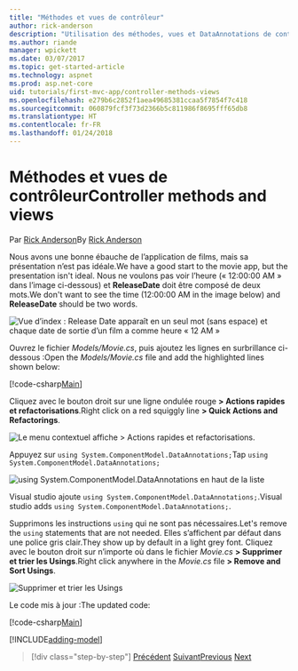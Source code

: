 ```yaml
---
title: "Méthodes et vues de contrôleur"
author: rick-anderson
description: "Utilisation des méthodes, vues et DataAnnotations de contrôleur"
ms.author: riande
manager: wpickett
ms.date: 03/07/2017
ms.topic: get-started-article
ms.technology: aspnet
ms.prod: asp.net-core
uid: tutorials/first-mvc-app/controller-methods-views
ms.openlocfilehash: e279b6c2852f1aea49685381ccaa5f7854f7c418
ms.sourcegitcommit: 060879fcf3f73d2366b5c811986f8695fff65db8
ms.translationtype: HT
ms.contentlocale: fr-FR
ms.lasthandoff: 01/24/2018
---
```

# <a name="controller-methods-and-views"></a><span data-ttu-id="31738-103">Méthodes et vues de contrôleur</span><span class="sxs-lookup"><span data-stu-id="31738-103">Controller methods and views</span></span>

<span data-ttu-id="31738-104">Par [Rick Anderson](https://twitter.com/RickAndMSFT)</span><span class="sxs-lookup"><span data-stu-id="31738-104">By [Rick Anderson](https://twitter.com/RickAndMSFT)</span></span>

<span data-ttu-id="31738-105">Nous avons une bonne ébauche de l’application de films, mais sa présentation n’est pas idéale.</span><span class="sxs-lookup"><span data-stu-id="31738-105">We have a good start to the movie app, but the presentation isn't ideal.</span></span> <span data-ttu-id="31738-106">Nous ne voulons pas voir l’heure (« 12:00:00 AM » dans l’image ci-dessous) et **ReleaseDate** doit être composé de deux mots.</span><span class="sxs-lookup"><span data-stu-id="31738-106">We don't want to see the time (12:00:00 AM in the image below) and **ReleaseDate** should be two words.</span></span>

![Vue d’index : Release Date apparaît en un seul mot (sans espace) et chaque date de sortie d’un film a comme heure « 12 AM »](working-with-sql/_static/m55.png)

<span data-ttu-id="31738-108">Ouvrez le fichier *Models/Movie.cs*, puis ajoutez les lignes en surbrillance ci-dessous :</span><span class="sxs-lookup"><span data-stu-id="31738-108">Open the *Models/Movie.cs* file and add the highlighted lines shown below:</span></span>

[!code-csharp[Main](start-mvc/sample/MvcMovie/Models/MovieDateWithExtraUsings.cs?name=snippet_1&highlight=13-14)]

<span data-ttu-id="31738-109">Cliquez avec le bouton droit sur une ligne ondulée rouge **> Actions rapides et refactorisations**.</span><span class="sxs-lookup"><span data-stu-id="31738-109">Right click on a red squiggly line **> Quick Actions and Refactorings**.</span></span>

  ![Le menu contextuel affiche **> Actions rapides et refactorisations**.](controller-methods-views/_static/qa.png)


<span data-ttu-id="31738-111">Appuyez sur `using System.ComponentModel.DataAnnotations;`</span><span class="sxs-lookup"><span data-stu-id="31738-111">Tap `using System.ComponentModel.DataAnnotations;`</span></span>

  ![using System.ComponentModel.DataAnnotations en haut de la liste](controller-methods-views/_static/da.png)

  <span data-ttu-id="31738-113">Visual studio ajoute `using System.ComponentModel.DataAnnotations;`.</span><span class="sxs-lookup"><span data-stu-id="31738-113">Visual studio adds `using System.ComponentModel.DataAnnotations;`.</span></span>

<span data-ttu-id="31738-114">Supprimons les instructions `using` qui ne sont pas nécessaires.</span><span class="sxs-lookup"><span data-stu-id="31738-114">Let's remove the `using` statements that are not needed.</span></span> <span data-ttu-id="31738-115">Elles s’affichent par défaut dans une police gris clair.</span><span class="sxs-lookup"><span data-stu-id="31738-115">They show up by default in a light grey font.</span></span> <span data-ttu-id="31738-116">Cliquez avec le bouton droit sur n’importe où dans le fichier *Movie.cs* **> Supprimer et trier les Usings**.</span><span class="sxs-lookup"><span data-stu-id="31738-116">Right click anywhere in the *Movie.cs* file **> Remove and Sort Usings**.</span></span>

![Supprimer et trier les Usings](controller-methods-views/_static/rm.png)

<span data-ttu-id="31738-118">Le code mis à jour :</span><span class="sxs-lookup"><span data-stu-id="31738-118">The updated code:</span></span>

[!code-csharp[Main](./start-mvc/sample/MvcMovie/Models/MovieDate.cs?name=snippet_1)]

<!-- include start -->

[!INCLUDE[adding-model](../../includes/mvc-intro/controller-methods-views.md)]

>[!div class="step-by-step"]
<span data-ttu-id="31738-119">[Précédent](working-with-sql.md)
[Suivant](search.md)</span><span class="sxs-lookup"><span data-stu-id="31738-119">[Previous](working-with-sql.md)
[Next](search.md)</span></span>  
